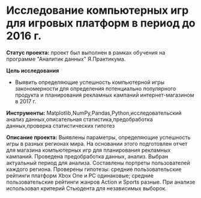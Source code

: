  # Исследование компьютерных игр для игровых платформ в период до 2016 г. 

**Статус проекта:**
проект был выполнен в рамках обучения на программе "Аналитик данных" Я.Практикума.

**Цель исследования**
* Выявить определяющие успешность компьютерной игры закономерности для определения потенциально популярного продукта и планирования рекламных кампаний интернет-магазином в 2017 г.
        
**Инструменты:**
Matplotlib,NumPy,Pandas,Python,исследовательский анализ данных,описательная статистика,предобработка данных,проверка статистических гипотез

**Описание проекта:**
Выявлены параметры, определяющие успешность игры в разных регионах мира. На
основании этого подготовлен отчет для магазина компьютерных игр для планирования
рекламных кампаний. Проведена предобработка данных, анализ. Выбран актуальный
период для анализа. Составлены портреты пользователей каждого региона. Проверены
гипотезы: средние пользовательские рейтинги платформ Xbox One и PC одинаковые;
средние пользовательские рейтинги жанров Action и Sports разные. При анализе использовал критерий Стьюдента для независимых выборок.
